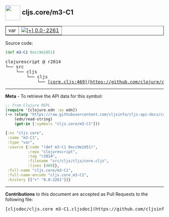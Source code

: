 ## <img width="48px" valign="middle" src="http://i.imgur.com/Hi20huC.png"> cljs.core/m3-C1

 <table border="1">
<tr>

<td>var</td>
<td><a href="https://github.com/cljsinfo/cljs-api-docs/tree/0.0-2261"><img valign="middle" alt="[+] 0.0-2261" src="https://img.shields.io/badge/+-0.0--2261-lightgrey.svg"></a> </td>
</tr>
</table>






Source code:

```clj
(def m3-C1 0xcc9e2d51)
```

 <pre>
clojurescript @ r2814
└── src
    └── cljs
        └── cljs
            └── <ins>[core.cljs:469](https://github.com/clojure/clojurescript/blob/r2814/src/cljs/cljs/core.cljs#L469)</ins>
</pre>


---

__Meta__ - To retrieve the API data for this symbol:

```clj
;; from Clojure REPL
(require '[clojure.edn :as edn])
(-> (slurp "https://raw.githubusercontent.com/cljsinfo/cljs-api-docs/catalog/cljs-api.edn")
    (edn/read-string)
    (get-in [:symbols "cljs.core/m3-C1"]))
```

```clj
{:ns "cljs.core",
 :name "m3-C1",
 :type "var",
 :source {:code "(def m3-C1 0xcc9e2d51)",
          :repo "clojurescript",
          :tag "r2814",
          :filename "src/cljs/cljs/core.cljs",
          :lines [469]},
 :full-name "cljs.core/m3-C1",
 :full-name-encode "cljs.core_m3-C1",
 :history [["+" "0.0-2261"]]}

```

---

__Contributions__ to this document are accepted as Pull Requests to the following file:

 <pre>
[cljsdoc/cljs.core_m3-C1.cljsdoc](https://github.com/cljsinfo/cljs-api-docs/blob/master/cljsdoc/cljs.core_m3-C1.cljsdoc)
</pre>

